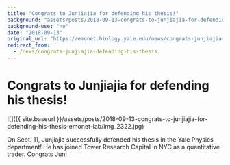 ```yaml
---
title: "Congrats to Junjiajia for defending his thesis!"
background: "assets/posts/2018-09-13-congrats-to-junjiajia-for-defending-his-thesis-emonet-lab/img_2322.jpg"
background-use: "no"
date: "2018-09-13"
original_url: "https://emonet.biology.yale.edu/news/congrats-junjiajia-defending-his-thesis"
redirect_from:
  - /news/congrats-junjiajia-defending-his-thesis
---
```

# Congrats to Junjiajia for defending his thesis!

![]({{ site.baseurl }}/assets/posts/2018-09-13-congrats-to-junjiajia-for-defending-his-thesis-emonet-lab/img_2322.jpg)

On Sept. 11, Junjiajia successfully defended his thesis in the Yale Physics department! He has joined Tower Research Capital in NYC as a quantitative trader. Congrats Jun!